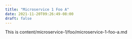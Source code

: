 ```yaml
---
title: "Microservice 1 Foo A"
date: 2021-11-20T09:26:49-08:00
draft: false
---
```

This is content/microservice-1/foo/microservice-1-foo-a.md
